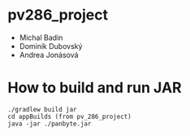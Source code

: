 # pv286_project
- Michal Badin
- Dominik Dubovský 
- Andrea Jonásová


# How to build and run JAR
```
./gradlew build jar
cd appBuilds (from pv_286_project)
java -jar ./panbyte.jar
```
